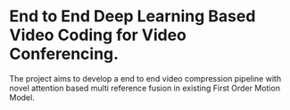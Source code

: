 # End to End Deep Learning Based Video Coding for Video Conferencing.
The project aims to develop a end to end video compression pipeline with novel attention based multi reference fusion in existing First Order Motion Model.   
 
